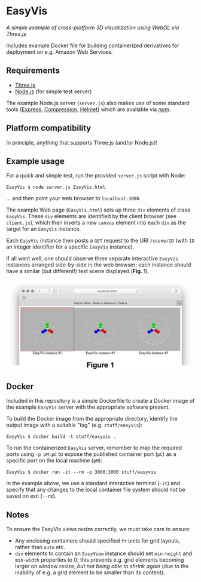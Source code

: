 # EasyVis

_A simple example of cross-platform 3D visualization using WebGL via Three.js_

Includes example Docker file for building containerized derivatives for deployment on e.g. Amazon Web Services.

## Requirements

* [Three.js](https://threejs.org/)
* [Node.js](https://nodejs.org/) (for simple test server)

The example Node.js server (`server.js`) also makes use of some standard tools ([Express](https://expressjs.com/), [Compression](https://www.npmjs.com/package/compression), [Helmet](https://github.com/helmetjs/helmet)) which are available via [npm](https://www.npmjs.com/).

## Platform compatibility

In principle, anything that supports Three.js (and/or Node.js)!

## Example usage

For a quick and simple test, run the provided `server.js` script with Node:

	EasyVis $ node server.js EasyVis.html

... and then point your web browser to `localhost:3000`.

The example Web page (`EasyVis.html`) sets up three `div` elements of class `EasyVis`. These `div` elements are identified by the client browser (see `client.js`), which then inserts a new `canvas` element into each `div` as the target for an `EasyVis` instance.

Each `EasyVis` instance then posts a `GET` request to the URI `/scene/ID` (with `ID` an integer identifier for a specific `EasyVis` instance).

If all went well, one should observe three separate interactive `EasyVis` instances arranged side-by-side in the web browser; each instance should have a similar (but different!) test scene displayed (**Fig. 1**).

![Example view from test data](example.png)

## Docker

Included in this repository is a simple Dockerfile to create a Docker image of the example `EasyVis` server with the appropriate software present.

To build the Docker image from the appropriate directory, identify the output image with a suitable "tag" (e.g. `stuff/easyvis`):

	EasyVis $ docker build -t stuff/easyvis .

To run the containerized `EasyVis` server, remember to map the required ports using `-p pM:pC` to expose the published container port (`pC`) as a specific port on the local machine (`pM`):

	EasyVis $ docker run -it --rm -p 3000:3000 stuff/easyvis

In the example above, we use a standard interactive terminal (`-it`) and specify that any changes to the local container file system should not be saved on exit (`--rm`).

## Notes

To ensure the EasyVis views resize correctly, we must take care to ensure:

* Any enclosing containers should specified `fr` units for grid layouts, rather than `auto` etc.
* `div` elements to contain an `EasyView` instance should set `min-height` and `min-width` properties to 0; this prevents e.g. grid elements becoming larger on window resize, _but not being able to shrink again_ (due to the inability of e.g. a grid element to be smaller than its content).